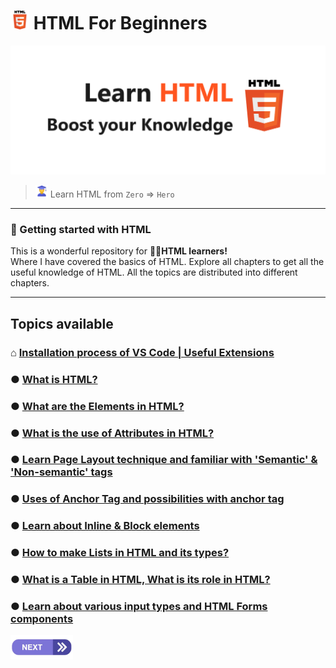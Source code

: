 # <img src="https://github.com/Ninja-Vikash/asset-cloud/blob/main/icon%20%26%20png/htmlLogo.png" height="30px"/> HTML For Beginners
![banner](https://github.com/Ninja-Vikash/asset-cloud/blob/main/assets%20-%20HTML/HTML.png)
> <img src="https://github.com/Ninja-Vikash/asset-cloud/blob/main/icon%20%26%20png/student.png" height="20px" /> Learn HTML from `Zero` ⇒ `Hero`
<hr>

### 🔴 Getting started with HTML

This is a wonderful repository for 👨‍🎓**HTML learners!** <br>Where I have covered the basics of HTML. Explore all chapters to get all the useful knowledge of HTML. All the topics are distributed into different chapters.<br>
<hr>

## Topics available
### ⌂ <a href="https://github.com/Ninja-Vikash/HTML/tree/main/CHAPTER%200%20-%20Installation">Installation process of VS Code | Useful Extensions</a>
### ● <a href="https://github.com/Ninja-Vikash/HTML/tree/main/CHAPTER%201%20-%20HTML%20Tutorial">What is HTML?</a>
### ● <a href="https://github.com/Ninja-Vikash/HTML/tree/main/CHAPTER%202%20-%20HTML%20Fundamental">What are the Elements in HTML?</a>
### ● <a href="https://github.com/Ninja-Vikash/HTML/tree/main/CHAPTER%203%20-%20Attributes">What is the use of Attributes in HTML?</a>
### ● <a href="https://github.com/Ninja-Vikash/HTML/tree/main/CHAPTER%204%20-%20Page%20Layout">Learn Page Layout technique and familiar with 'Semantic' & 'Non-semantic' tags</a>
### ● <a href="https://github.com/Ninja-Vikash/HTML/tree/main/CHAPTER%205%20-%20Anchor%20Tag">Uses of Anchor Tag and possibilities with anchor tag</a>
### ● <a href="https://github.com/Ninja-Vikash/HTML/tree/main/CHAPTER%206%20-%20Inline-block%20tags">Learn about Inline & Block elements</a>
### ● <a href="https://github.com/Ninja-Vikash/HTML/tree/main/CHAPTER%207%20-%20List%20in%20HTML">How to make Lists in HTML and its types?</a>
### ● <a href="https://github.com/Ninja-Vikash/HTML/tree/main/CHAPTER%208%20-%20Table%20in%20HTML">What is a Table in HTML, What is its role in HTML?</a>
### ● <a href="https://github.com/Ninja-Vikash/HTML/tree/main/CHAPTER%209%20-%20HTML%20Forms">Learn about various input types and HTML Forms components</a>

<p><a href="https://github.com/Ninja-Vikash/HTML/tree/main/CHAPTER%200%20-%20Installation">
  <img src="https://github.com/Ninja-Vikash/asset-cloud/blob/main/assets%20-%20HTML/next-removebg-preview.png" width="100px"/>
</a></p>
